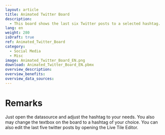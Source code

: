 ```yaml
---
layout: article
title: Animated Twitter Board
description: 
  - This board shows the last six Twitter posts to a selected hashtag. The most recent post is displayed in the middle, the other five run through one after the other using a so-called Live Tile Box.
lang: en
weight: 280
isDraft: true
ref: Animated_Twitter_Board
category:
  - Social Media
  - Misc
image: Animated_Twitter_Board_EN.png
download: Animated_Twitter_Board_EN.pbmx
overview_description:
overview_benefits:
overview_data_sources:
---
```

# Remarks
Just open the datasource and adjust the hashtag to your needs. You also may change the textbox on the board to a hashtag of your choice.
You can also edit the last five twitter posts by opening the Live Tile Editor.

